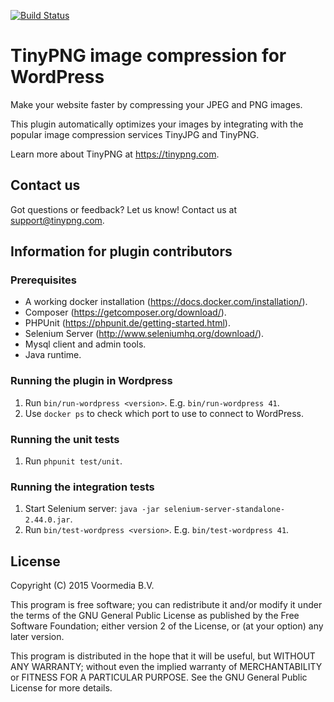 [<img src="https://travis-ci.org/TinyPNG/tiny-compress-images.svg?branch=master"  alt="Build Status">](https://travis-ci.org/TinyPNG/tiny-compress-images)

# TinyPNG image compression for WordPress
Make your website faster by compressing your JPEG and PNG images.

This plugin automatically optimizes your images by integrating with the popular image compression services TinyJPG and TinyPNG.

Learn more about TinyPNG at https://tinypng.com.

## Contact us
Got questions or feedback? Let us know! Contact us at support@tinypng.com.

## Information for plugin contributors

### Prerequisites
* A working docker installation (https://docs.docker.com/installation/).
* Composer (https://getcomposer.org/download/).
* PHPUnit (https://phpunit.de/getting-started.html).
* Selenium Server (http://www.seleniumhq.org/download/).
* Mysql client and admin tools.
* Java runtime.

### Running the plugin in Wordpress
1. Run `bin/run-wordpress <version>`. E.g. `bin/run-wordpress 41`.
2. Use `docker ps` to check which port to use to connect to WordPress.

### Running the unit tests
1. Run `phpunit test/unit`.

### Running the integration tests
1. Start Selenium server: `java -jar selenium-server-standalone-2.44.0.jar`.
2. Run `bin/test-wordpress <version>`. E.g. `bin/test-wordpress 41`.

## License
Copyright (C) 2015 Voormedia B.V.

This program is free software; you can redistribute it and/or modify
it under the terms of the GNU General Public License as published by
the Free Software Foundation; either version 2 of the License, or
(at your option) any later version.

This program is distributed in the hope that it will be useful,
but WITHOUT ANY WARRANTY; without even the implied warranty of
MERCHANTABILITY or FITNESS FOR A PARTICULAR PURPOSE.  See the
GNU General Public License for more details.

